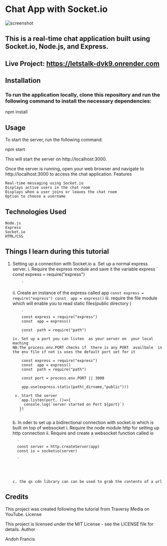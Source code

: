 # Chat App with Socket.io

![screenshot](https://www.dropbox.com/s/3rjbbq9v1t6ljau/Screenshot%202023-04-14%20at%202.46.59%20AM.png?dl=0)


## This is a real-time chat application built using Socket.io, Node.js, and Express.
## Live Project: https://letstalk-dvk9.onrender.com
## Installation

### To run the application locally, clone this repository and run the following command to install the necessary dependencies:

npm install

## Usage

To start the server, run the following command:


npm start

This will start the server on http://localhost:3000.

Once the server is running, open your web browser and navigate to http://localhost:3000 to access the chat application.
Features

    Real-time messaging using Socket.io
    Displays active users in the chat room
    Displays when a user joins or leaves the chat room
    Option to choose a username

##  Technologies Used

    Node.js
    Express
    Socket.io
    HTML/CSS

## Things I learn during this tutorial
1. Setting up a connection with Socket.io
   a. Set up a normal express server. 
      i. Require the express  module and save it the variable express
           `
           const express = require("express")

           `  
      ii. Create an instance of the express called app
           `
          const express = require("express")
           const  app = express()
           `
      iii. require the file module which will enable you to read static files(public directory )

           `
           const express = require("express")
           const  app = express()

           const  path = require("path")
           `
       iv. Set up a port you can listen  as your server on  your local maching 
       NB:The process.env.PORT checks if  there is any PORT  availbale  in the env file if not is uses the default port set for it
           `
           const express = require("express")
           const  app = express()
           const  path = require("path")

           const port = process.env.PORT || 3000

           app.use(express.static(path(_dirname,"public")))
           `
        v. Start the server
          `app.listen(port, ()=>{
            console.log(`server started on Port ${port}`)
          })
          `
         
      b. In oder to set up a bidirectional connection with socket.io which is built on top of  websocket
         i. Require the node module http for setting up http connection
         ii. Require and create a websocket function called io

         `
         const server = http.createServer(app)
         const io = socketio(server)
         
         `
        



       c. the qs cdn library can can be used to grab the contents of a url


##  Credits

This project was created following the tutorial from Traversy Media on YouTube.
License

This project is licensed under the MIT License - see the LICENSE file for details.
Author

Andoh Francis
